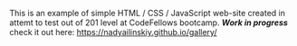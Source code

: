 This is an example of simple HTML / CSS / JavaScript web-site created in attemt to test out of 201 level at CodeFellows bootcamp.
***Work in progress*** 
check it out here: https://nadyailinskiy.github.io/gallery/ 
